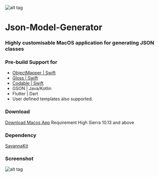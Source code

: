 ![alt tag](https://github.com/chanonly123/Json-Model-Generator/raw/master/banner1.jpg)
# Json-Model-Generator

### Highly customisable MacOS application for generating JSON classes

### Pre-build Support for 
* [ObjectMapper | Swift](https://github.com/tristanhimmelman/ObjectMapper)
* [Gloss | Swift](https://github.com/hkellaway/Gloss)
* [Codable | Swift]([https://developer.apple.com/documentation/swift/codable](https://developer.apple.com/documentation/swift/codable))
* GSON | Java/Kotlin
* Flutter | Dart 
* User defined templates also supported.

### Download
[Download Macos App](https://github.com/chanonly123/Json-Model-Generator/raw/master/JsonToModel.zip) Requirement High Sierra 10.13 and above

### Dependency
[SavannaKit](https://github.com/louisdh/savannakit)

### Screenshot
![alt tag](https://github.com/chanonly123/Json-Model-Generator/raw/master/demo1.png)
